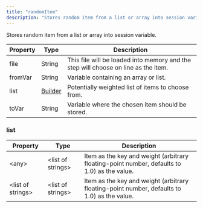 ```yaml
---
title: "randomItem"
description: "Stores random item from a list or array into session variable."
---
```

Stores random item from a list or array into session variable.

| Property | Type | Description |
| ------- | ------- | -------- |
| file | String | This file will be loaded into memory and the step will choose on line as the item. |
| fromVar | String | Variable containing an array or list. |
| list | [Builder](#list) | Potentially weighted list of items to choose from. |
| toVar | String | Variable where the chosen item should be stored. |

### <a id="list"></a>list

| Property | Type | Description |
| ------- | ------- | ------- |
| &lt;any&gt; | &lt;list of strings&gt; | Item as the key and weight (arbitrary floating-point number, defaults to 1.0) as the value. |
| &lt;list of strings&gt; | &lt;list of strings&gt; | Item as the key and weight (arbitrary floating-point number, defaults to 1.0) as the value. |

